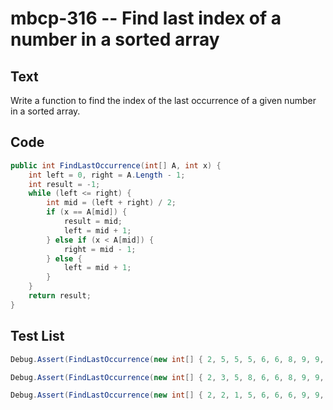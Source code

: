 # mbcp-316 -- Find last index of a number in a sorted array

## Text

Write a function to find the index of the last occurrence of a given number in a sorted array.

## Code

```csharp
public int FindLastOccurrence(int[] A, int x) {
    int left = 0, right = A.Length - 1;
    int result = -1;
    while (left <= right) {
        int mid = (left + right) / 2;
        if (x == A[mid]) {
            result = mid;
            left = mid + 1;
        } else if (x < A[mid]) {
            right = mid - 1;
        } else {
            left = mid + 1;
        }
    }
    return result;
}
```

## Test List

```csharp
Debug.Assert(FindLastOccurrence(new int[] { 2, 5, 5, 5, 6, 6, 8, 9, 9, 9 }, 5) == 3);
```

```csharp
Debug.Assert(FindLastOccurrence(new int[] { 2, 3, 5, 8, 6, 6, 8, 9, 9, 9 }, 9) == 9);
```

```csharp
Debug.Assert(FindLastOccurrence(new int[] { 2, 2, 1, 5, 6, 6, 6, 9, 9, 9 }, 6) == 6);
```
